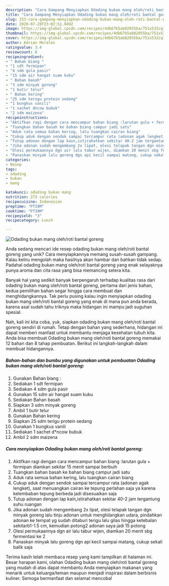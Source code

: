 ```yaml
---
description: "Cara Gampang Menyiapkan Odading bukan mang oleh/roti bantal goreng Anti Gagal"
title: "Cara Gampang Menyiapkan Odading bukan mang oleh/roti bantal goreng Anti Gagal"
slug: 153-cara-gampang-menyiapkan-odading-bukan-mang-oleh-roti-bantal-goreng-anti-gagal
date: 2020-07-28T23:02:51.049Z
image: https://img-global.cpcdn.com/recipes/4db67b5ab82055ba/751x532cq70/odading-bukan-mang-olehroti-bantal-goreng-foto-resep-utama.jpg
thumbnail: https://img-global.cpcdn.com/recipes/4db67b5ab82055ba/751x532cq70/odading-bukan-mang-olehroti-bantal-goreng-foto-resep-utama.jpg
cover: https://img-global.cpcdn.com/recipes/4db67b5ab82055ba/751x532cq70/odading-bukan-mang-olehroti-bantal-goreng-foto-resep-utama.jpg
author: Adrian Morales
ratingvalue: 3.4
reviewcount: 8
recipeingredient:
- " Bahan biang "
- "1 sdt fermipan"
- "4 sdm gula pasir"
- "15 sdm air hangat suam kuku"
- " Bahan basah"
- "3 sdm minyak goreng"
- "1 butir telur"
- " Bahan kering"
- "25 sdm terigu protein sedang"
- "1 bungkus vanili"
- "1 sachet dncow bubuk"
- "2 sdm maizena"
recipeinstructions:
- "Aktifkan ragi dengan cara mencampur bahan biang :larutan gula + fermipan diamkan sekitar 15 menit sampai berbuih"
- "Tuangkan bahan basah ke bahan biang campur jadi satu"
- "Aduk rata semua bahan kering, lalu tuangkan cairan biang"
- "Cukup aduk dengan sendok sampai tercampur rata (adonan agak lengket), saat menuangkan cairan ke tepung perlahan saja ya karena kelembaban tepung berbeda jadi disesuaikan saja"
- "Tutup adonan dengan lap kain,istirahatkan sekitar 40-2 jam tergantung suhu ruangan"
- "Jika adonan sudah mengembang 2x lipat, olesi telapak tangan dgn minyak goreng lalu tinju adonan untuk menghilangkan udara, pindahkan adonan ke tempat yg sudah ditaburi terigu lalu gilas hingga ketebalan sekitarb1-1.5 cm, kemudian potong2 adonan saya jadi 15 potong"
- "Olesi permukaannya dgn air lalu tabur wijen, diamkan 20 menit sbg fermentasi ke 2"
- "Panaskan minyak lalu goreng dgn api kecil sampai matang, cukup sekali balik saja"
categories:
- Resep
tags:
- odading
- bukan
- mang

katakunci: odading bukan mang 
nutrition: 273 calories
recipecuisine: Indonesian
preptime: "PT19M"
cooktime: "PT39M"
recipeyield: "3"
recipecategory: Lunch

---
```



![Odading bukan mang oleh/roti bantal goreng](https://img-global.cpcdn.com/recipes/4db67b5ab82055ba/751x532cq70/odading-bukan-mang-olehroti-bantal-goreng-foto-resep-utama.jpg)

Anda sedang mencari ide resep odading bukan mang oleh/roti bantal goreng yang unik? Cara menyiapkannya memang susah-susah gampang. Kalau keliru mengolah maka hasilnya akan hambar dan bahkan tidak sedap. Padahal odading bukan mang oleh/roti bantal goreng yang enak selayaknya punya aroma dan cita rasa yang bisa memancing selera kita.



Banyak hal yang sedikit banyak berpengaruh terhadap kualitas rasa dari odading bukan mang oleh/roti bantal goreng, pertama dari jenis bahan, kedua pemilihan bahan segar hingga cara membuat dan menghidangkannya. Tak perlu pusing kalau ingin menyiapkan odading bukan mang oleh/roti bantal goreng yang enak di mana pun anda berada, karena asal sudah tahu triknya maka hidangan ini mampu jadi suguhan spesial.


Nah, kali ini kita coba, yuk, siapkan odading bukan mang oleh/roti bantal goreng sendiri di rumah. Tetap dengan bahan yang sederhana, hidangan ini dapat memberi manfaat untuk membantu menjaga kesehatan tubuh kita. Anda bisa membuat Odading bukan mang oleh/roti bantal goreng memakai 12 bahan dan 8 tahap pembuatan. Berikut ini langkah-langkah dalam membuat hidangannya.

<!--inarticleads1-->

##### Bahan-bahan dan bumbu yang digunakan untuk pembuatan Odading bukan mang oleh/roti bantal goreng:

1. Gunakan  Bahan biang :
1. Sediakan 1 sdt fermipan
1. Sediakan 4 sdm gula pasir
1. Gunakan 15 sdm air hangat suam kuku
1. Sediakan  Bahan basah
1. Siapkan 3 sdm minyak goreng
1. Ambil 1 butir telur
1. Gunakan  Bahan kering
1. Siapkan 25 sdm terigu protein sedang
1. Gunakan 1 bungkus vanili
1. Sediakan 1 sachet d*ncow bubuk
1. Ambil 2 sdm maizena




<!--inarticleads2-->

##### Cara menyiapkan Odading bukan mang oleh/roti bantal goreng:

1. Aktifkan ragi dengan cara mencampur bahan biang :larutan gula + fermipan diamkan sekitar 15 menit sampai berbuih
1. Tuangkan bahan basah ke bahan biang campur jadi satu
1. Aduk rata semua bahan kering, lalu tuangkan cairan biang
1. Cukup aduk dengan sendok sampai tercampur rata (adonan agak lengket), saat menuangkan cairan ke tepung perlahan saja ya karena kelembaban tepung berbeda jadi disesuaikan saja
1. Tutup adonan dengan lap kain,istirahatkan sekitar 40-2 jam tergantung suhu ruangan
1. Jika adonan sudah mengembang 2x lipat, olesi telapak tangan dgn minyak goreng lalu tinju adonan untuk menghilangkan udara, pindahkan adonan ke tempat yg sudah ditaburi terigu lalu gilas hingga ketebalan sekitarb1-1.5 cm, kemudian potong2 adonan saya jadi 15 potong
1. Olesi permukaannya dgn air lalu tabur wijen, diamkan 20 menit sbg fermentasi ke 2
1. Panaskan minyak lalu goreng dgn api kecil sampai matang, cukup sekali balik saja




Terima kasih telah membaca resep yang kami tampilkan di halaman ini. Besar harapan kami, olahan Odading bukan mang oleh/roti bantal goreng yang mudah di atas dapat membantu Anda menyiapkan makanan yang menarik untuk keluarga/teman maupun menjadi inspirasi dalam berbisnis kuliner. Semoga bermanfaat dan selamat mencoba!
